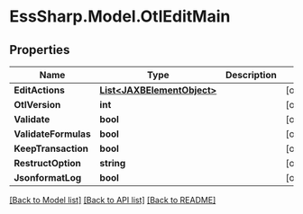 # EssSharp.Model.OtlEditMain

## Properties

Name | Type | Description | Notes
------------ | ------------- | ------------- | -------------
**EditActions** | [**List&lt;JAXBElementObject&gt;**](JAXBElementObject.md) |  | [optional] 
**OtlVersion** | **int** |  | [optional] 
**Validate** | **bool** |  | [optional] 
**ValidateFormulas** | **bool** |  | [optional] 
**KeepTransaction** | **bool** |  | [optional] 
**RestructOption** | **string** |  | [optional] 
**JsonformatLog** | **bool** |  | [optional] 

[[Back to Model list]](../README.md#documentation-for-models) [[Back to API list]](../README.md#documentation-for-api-endpoints) [[Back to README]](../README.md)

